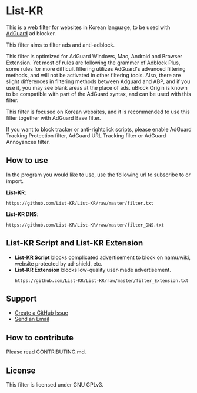 # List-KR
This is a web filter for websites in Korean language, to be used with [AdGuard](https://adguard.com) ad blocker.

This filter aims to filter ads and anti-adblock.

This filter is optimized for AdGuard Windows, Mac, Android and Browser Extension. Yet most of rules are following the grammer of Adblock Plus, some rules for more difficult filtering utilizes AdGuard's advanced filtering methods, and will not be activated in other filtering tools. Also, there are slight differences in filtering methods between Adguard and ABP, and if you use it, you may see blank areas at the place of ads. uBlock Origin is known to be compatible with part of the AdGuard syntax, and can be used with this filter.

This filter is focused on Korean websites, and it is recommended to use this filter together with AdGuard Base filter.

If you want to block tracker or anti-rightclick scripts, please enable AdGuard Tracking Protection filter, AdGuard URL Tracking filter or AdGuard Annoyances filter.

## How to use
In the program you would like to use, use the following url to subscribe to or import.

**List-KR**:
```
https://github.com/List-KR/List-KR/raw/master/filter.txt
```
**List-KR DNS**:
```
https://github.com/List-KR/List-KR/raw/master/filter_DNS.txt
```


## List-KR Script and List-KR Extension
- **[List-KR Script](https://github.com/List-KR/List-KR-Script)** blocks complicated advertisement to block on namu.wiki, website protected by ad-shield, etc.
- **List-KR Extension** blocks low-quality user-made advertisement.
    ```
    https://github.com/List-KR/List-KR/raw/master/filter_Extension.txt
    ```

## Support
- [Create a GitHub Issue](https://github.com/List-KR/List-KR/issues/new/choose)
- [Send an Email](https://github.com/List-KR/List-KR/issues/223)

## How to contribute
Please read CONTRIBUTING.md.

## License
This filter is licensed under GNU GPLv3.